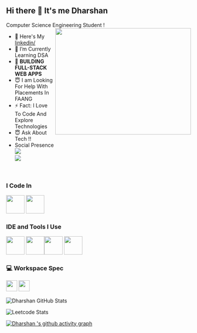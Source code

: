 ## Hi there 👋 It's me Dharshan

 Computer Science Engineering Student !
<img align="right" width="370" height="290" src="https://i.pinimg.com/originals/47/f0/34/47f0342cec72b800463bf003eac1257e.gif">
- 🔭 Here's My [ linkedin/ ](https://www.linkedin.com/in/dharshan-senthil/)                                                 
- 🌱 I’m Currently Learning  DSA
- 💼 **BUILDING FULL-STACK WEB APPS**   
- 😇 I am Looking For Help  With Placements In FAANG
- ⚡  Fact: I Love To Code And Explore Technologies
- 😇 Ask About Tech !!
- Social Presence
<br /> [<img src="https://img.shields.io/badge/LinkedIn-0077B5?style=for-the-badge&logo=linkedin&logoColor=white" />](https://www.linkedin.com/in/dharshan-senthil/) <br/>
[<img src="https://img.shields.io/badge/Twitter-1DA1F2?style=for-the-badge&logo=twitter&logoColor=white" />](https://twitter.com/Dharshan024)
 <br />



### I Code In
 <img height="50" width="50" src="https://img.icons8.com/color/48/000000/c-programming.png" /> <img height="50" width="50" src="https://img.icons8.com/color/48/000000/c-plus-plus-logo.png" />
 

### IDE and Tools I Use
<img height="50" width="50" src="https://img.icons8.com/color/48/000000/visual-studio-code-2019.png"/> <img height="50" width="50" src="https://img.icons8.com/color/48/000000/pycharm.png"/><img height="50" width="50" src="https://img.icons8.com/color/50/000000/git.png"/>  <img height="50" src="https://img.icons8.com/color/480/null/notion--v1.png" />

### 💻 Workspace Spec
 <img height="30" src="https://img.shields.io/badge/NVIDIA-RTX 4050-76B900?style=for-the-badge&logo=nvidia&logoColor=white"/>  <img height="30" src="https://img.shields.io/badge/INTEL- i7 13700 HX-ED1C24?style=for-the-badge&logo=intel&logoColor=blue"/> 





![Dharshan GitHub Stats](https://github-readme-stats.vercel.app/api?username=dharshanprogrammer&theme=dark&show_icons=true&hide_border=true&count_private=true)

![Leetcode Stats](https://leetcard.jacoblin.cool/Dharshan-Programmer?theme=dark&font=Marcellus&ext=contest)

[![Dharshan 's github activity graph](https://github-readme-activity-graph.vercel.app/graph?username=dharshanprogrammer&bg_color=000000&color=ffffff&line=00db2c&point=ffffff&area=true&hide_border=true)](https://github.com/ashutosh00710/github-readme-activity-graph)
